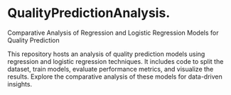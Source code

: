 # QualityPredictionAnalysis.
Comparative Analysis of Regression and Logistic Regression Models for Quality Prediction

This repository hosts an analysis of quality prediction models using regression and logistic regression techniques. It includes code to split the dataset, train models, evaluate performance metrics, and visualize the results. Explore the comparative analysis of these models for data-driven insights.





